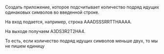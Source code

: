 Создать приложение, которое подсчитывает количество подряд идущих одинаковых символов во введенной строке.

На вход подается, например, строка AAADSSSRRTTHAAAA. 

На выходе получаем A3DS3R2T2HA4.

То есть, если количество подряд идущих символов меньше двух, то мы не пишем единицу

